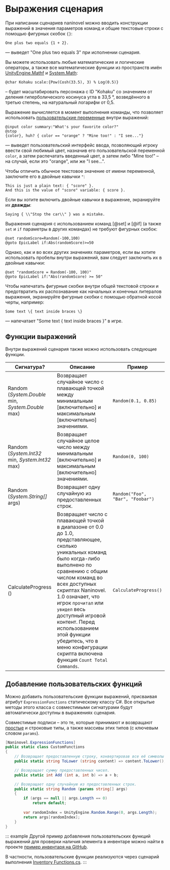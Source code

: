 ﻿# Выражения сценария

При написании сценариев naninovel можно вводить конструкции выражений в значения параметров команд и общие текстовые строки с помощью фигурных скобок `{}`:

```nani
One plus two equals {1 + 2}.
```

— выведет "One plus two equals 3" при исполнении сценария.

Вы можете использовать любые математические и логические операторы, а также все математические функции из пространств имён [UnityEngine.Mathf](https://docs.unity3d.com/ScriptReference/Mathf.html) и [System.Math](https://docs.microsoft.com/en-us/dotnet/api/system.math#methods):

```nani
@char Kohaku scale:{Pow(Cosh(33.5), 3) % Log(0.5)}
```

– будет масштабировать персонажа с ID "Kohaku" со значением от деления гиперболического косинуса угла в 33,5 °, возведённого в третью степень, на натуральный логарифм от 0,5.

Выражение вычисляется в момент выполнения команды, что позволяет использовать [пользовательские переменные](/ru/guide/custom-variables.md) внутри выражений:

```nani
@input color summary:"What's your favorite color?"
@stop
{color}, huh? { color == "orange" ? "Mine too!" : "I see..."}
```

— выведет пользовательский интерфейс ввода, позволяющий игроку ввести свой любимый цвет, назначив его пользовательской переменной `color`, а затем распечатать введенный цвет, а затем либо "Mine too!" – на случай, если это "orange", или же "I see...".

Чтобы отличить обычное текстовое значение от имени переменной, заключите его в двойные кавычки `"`:

```nani
This is just a plain text: { "score" }.
And this is the value of "score" variable: { score }.
```

Если вы хотите включить двойные кавычки в выражение, экранируйте их **дважды**:

```nani
Saying { \\"Stop the car\\" } was a mistake.
```

Выражения сценария с использованием команд [@set] и [@if] (а также `set` и `if` параметры в других командах) не требуют фигурных скобок:

```nani
@set randomScore=Random(-100,100)
@goto EpicLabel if:Abs(randomScore)>=50
```

Однако, как и во всех других значениях параметров, если вы хотите использовать пробелы внутри выражений, вам следует заключить их в двойные кавычки:

```nani
@set "randomScore = Random(-100, 100)"
@goto EpicLabel if:"Abs(randomScore) >= 50"
```

Чтобы напечатать фигурные скобки внутри общей текстовой строки и предотвратить их распознавание как начальных и конечных литералов выражения, экранируйте фигурные скобки с помощью обратной косой черты, например:

```nani
Some text \{ text inside braces \}
```

— напечатает "Some text { text inside braces }" в игре.

## Функции выражений

Внутри выражений сценария также можно использовать следующие функции.

<div class="config-table">

Сигнатура? | Описание | Пример
--- | --- | ---
Random (*System.Double* min, *System.Double* max) | Возвращает случайное число с плавающей точкой между минимальным [включительно] и максимальным [включительно] значениями. | `Random(0.1, 0.85)`
Random (*System.Int32* min, *System.Int32* max) | Возвращает случайное целое число между минимальным [включительно] и максимальным [включительно] значениями. | `Random(0, 100)`
Random (*System.String[]* args) | Возвращает одну случайную из предоставленных строк. | `Random("Foo", "Bar", "Foobar")`
CalculateProgress () | Возвращает число с плавающей точкой в диапазоне от 0.0 до 1.0, представляющее, сколько уникальных команд было когда-либо выполнено по сравнению с общим числом команд во всех доступных скриптах Naninovel. 1.0 означает, что игрок `прочитал` или `увидел` весь доступный игровой контент. Перед использованием этой функции убедитесь, что в меню конфигурации скрипта включена функция `Count Total Commands`. | `CalculateProgress()`

</div>

## Добавление пользовательских функций

Можно добавить пользовательские функции выражений, присваивая атрибут `ExpressionFunctions` статическому классу C#. Все открытые методы этого класса с совместимыми сигнатурами будут автоматически доступны в выражениях сценария.

Совместимые подписи – это те, которые принимают и возвращают [простые](https://docs.microsoft.com/en-us/dotnet/csharp/language-reference/keywords/value-types#simple-types) и строковые типы, а также массивы этих типов (с ключевым словом `params`).

```csharp
[Naninovel.ExpressionFunctions]
public static class CustomFunctions
{
	// Возвращает предоставленную строку, конвертировав все её символы в нижний регистр.
    public static string ToLower (string content) => content.ToLower();

    // Возвращает сумму предоставленных чисел.
    public static int Add (int a, int b) => a + b;

    // Возвращает одну случайную из предоставленных строк.
    public static string Random (params string[] args) 
	{
		if (args == null || args.Length == 0) 
			return default;
        
        var randomIndex = UnityEngine.Random.Range(0, args.Length);
		return args[randomIndex];
	} 
}
```

::: example
Другой пример добавления пользовательских функций выражений для проверки наличия элемента в инвентаре можно найти в проекте [пример инвентаря на GitHub](https://github.com/Naninovel/Inventory).

В частности, пользовательские функции реализуются через сценарий выполнения [Inventory Functions.cs](https://github.com/Naninovel/Inventory/blob/master/Assets/NaninovelInventory/Runtime/InventoryFunctions.cs).
:::



